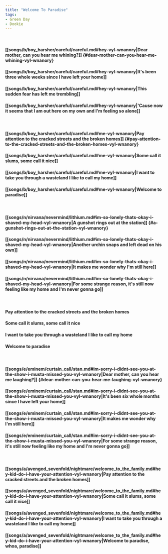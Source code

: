 ```yaml
---
title: "Welcome To Paradise"
tags:
- Green Day
- Dookie
---
```

&nbsp;
#### [[songs/b/boy_harsher/careful/careful.md#hey-vyl-wnanory|Dear mother, can you hear me whining?]] {#dear-mother-can-you-hear-me-whining-vyl-wnanory}
#### [[songs/b/boy_harsher/careful/careful.md#hey-vyl-wnanory|It's been three whole weeks since I have left your home]]
#### [[songs/b/boy_harsher/careful/careful.md#hey-vyl-wnanory|This sudden fear has left me trembling]]
#### [[songs/b/boy_harsher/careful/careful.md#hey-vyl-wnanory|'Cause now it seems that I am out here on my own and I'm feeling so alone]]
&nbsp;
#### [[songs/b/boy_harsher/careful/careful.md#me-vyl-wnanory|Pay attention to the cracked streets and the broken homes]] {#pay-attention-to-the-cracked-streets-and-the-broken-homes-vyl-wnanory}
#### [[songs/b/boy_harsher/careful/careful.md#me-vyl-wnanory|Some call it slums, some call it nice]]
#### [[songs/b/boy_harsher/careful/careful.md#me-vyl-wnanory|I want to take you through a wasteland I like to call my home]]
#### [[songs/b/boy_harsher/careful/careful.md#me-vyl-wnanory|Welcome to paradise]]
&nbsp;
#### [[songs/n/nirvana/nevermind/lithium.md#im-so-lonely-thats-okay-i-shaved-my-head-vyl-wnanory|A gunshot rings out at the station]] {#a-gunshot-rings-out-at-the-station-vyl-wnanory}
#### [[songs/n/nirvana/nevermind/lithium.md#im-so-lonely-thats-okay-i-shaved-my-head-vyl-wnanory|Another urchin snaps and left dead on his own]]
#### [[songs/n/nirvana/nevermind/lithium.md#im-so-lonely-thats-okay-i-shaved-my-head-vyl-wnanory|It makes me wonder why I'm still here]]
#### [[songs/n/nirvana/nevermind/lithium.md#im-so-lonely-thats-okay-i-shaved-my-head-vyl-wnanory|For some strange reason, it's still now feeling like my home and I'm never gonna go]]
&nbsp;
#### Pay attention to the cracked streets and the broken homes
#### Some call it slums, some call it nice
#### I want to take you through a wasteland I like to call my home
#### Welcome to paradise
&nbsp;
#### [[songs/e/eminem/curtain_call/stan.md#im-sorry-i-didnt-see-you-at-the-show-i-musta-missed-you-vyl-wnanory|Dear mother, can you hear me laughing?]] {#dear-mother-can-you-hear-me-laughing-vyl-wnanory}
#### [[songs/e/eminem/curtain_call/stan.md#im-sorry-i-didnt-see-you-at-the-show-i-musta-missed-you-vyl-wnanory|It's been six whole months since I have left your home]]
#### [[songs/e/eminem/curtain_call/stan.md#im-sorry-i-didnt-see-you-at-the-show-i-musta-missed-you-vyl-wnanory|It makes me wonder why I'm still here]]
#### [[songs/e/eminem/curtain_call/stan.md#im-sorry-i-didnt-see-you-at-the-show-i-musta-missed-you-vyl-wnanory|For some strange reason, it's still now feeling like my home and I'm never gonna go]]
&nbsp;
#### [[songs/a/avenged_sevenfold/nightmare/welcome_to_the_family.md#hey-kid-do-i-have-your-attention-vyl-wnanory|Pay attention to the cracked streets and the broken homes]]
#### [[songs/a/avenged_sevenfold/nightmare/welcome_to_the_family.md#hey-kid-do-i-have-your-attention-vyl-wnanory|Some call it slums, some call it nice]]
#### [[songs/a/avenged_sevenfold/nightmare/welcome_to_the_family.md#hey-kid-do-i-have-your-attention-vyl-wnanory|I want to take you through a wasteland I like to call my home]]
#### [[songs/a/avenged_sevenfold/nightmare/welcome_to_the_family.md#hey-kid-do-i-have-your-attention-vyl-wnanory|Welcome to paradise, whoa, paradise]]

